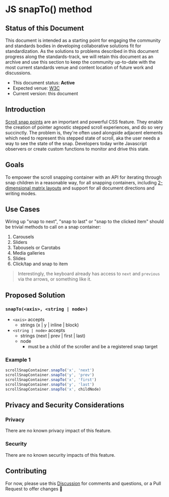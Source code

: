 # JS snapTo() method

## Status of this Document
This document is intended as a starting point for engaging the community and standards bodies in developing collaborative solutions fit for standardization. As the solutions to
problems described in this document progress along the standards-track, we will retain this document as an archive and use this section to keep the community up-to-date with the
most current standards venue and content location of future work and discussions.
* This document status: **Active**
* Expected venue: [W3C](https://www.w3.org)
* Current version: this document

## Introduction

[Scroll snap points](https://www.w3.org/TR/css-scroll-snap-1/) are an important and powerful CSS feature. They enable the creation of pointer agnostic stepped scroll experiences, and do so very succinctly. The problem is, they're often used alongside adjacent elements which need to represent this stepped state of scroll, aka the user needs a way to see the state of the snap. Developers today write Javascript observers or create custom functions to monitor and drive this state. 

## Goals

To empower the scroll snapping container with an API for iterating through snap children in a reasonable way, for all snapping containers, including [2-dimensional matrix layouts](https://codepen.io/argyleink/pen/MWWpOmz) and support for all document directions and writing modes.

## Use Cases

Wiring up "snap to next", "snap to last" or "snap to the clicked item" should be trivial methods to call on a snap container:

1. Carousels
2. Sliders
3. Tabousels or Carotabs
4. Media galleries
5. Slides
6. Click/tap and snap to item

> Interestingly, the keyboard already has access to `next` and `previous` via the arrows, or something like it. 

## Proposed Solution

### `snapTo(<axis>, <string | node>)`
- `<axis>` accepts
    - strings (x | y | inline | block)
- `<string | node>` accepts
    - strings (next | prev | first | last)
    - node
        - must be a child of the scroller and be a registered snap target

### Example 1

```js
scrollSnapContainer.snapTo('x', 'next')
scrollSnapContainer.snapTo('y', 'prev')
scrollSnapContainer.snapTo('x', 'first')
scrollSnapContainer.snapTo('y', 'last')
scrollSnapContainer.snapTo('x', childNode)
```

## Privacy and Security Considerations

### Privacy

There are no known privacy impact of this feature.

### Security

There are no known security impacts of this feature.

## Contributing
For now, please use this [Discussion](https://github.com/argyleink/ScrollSnapExplainers/discussions/6) for comments and questions, or a Pull Request to offer changes 🙏
